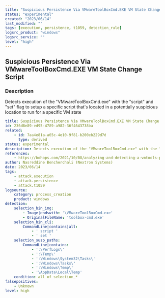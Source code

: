 ```yaml
---
title: "Suspicious Persistence Via VMwareToolBoxCmd.EXE VM State Change Script"
status: "experimental"
created: "2023/06/14"
last_modified: ""
tags: [execution, persistence, t1059, detection_rule]
logsrc_product: "windows"
logsrc_service: ""
level: "high"
---
```


## Suspicious Persistence Via VMwareToolBoxCmd.EXE VM State Change Script

### Description

Detects execution of the "VMwareToolBoxCmd.exe" with the "script" and "set" flag to setup a specific script that's located in a potentially suspicious location to run for a specific VM state

```yml
title: Suspicious Persistence Via VMwareToolBoxCmd.EXE VM State Change Script
id: 236d8e89-ed95-4789-a982-36f4643738ba
related:
    - id: 7aa4e81a-a65c-4e10-9f81-b200eb229d7d
      type: derived
status: experimental
description: Detects execution of the "VMwareToolBoxCmd.exe" with the "script" and "set" flag to setup a specific script that's located in a potentially suspicious location to run for a specific VM state
references:
    - https://bohops.com/2021/10/08/analyzing-and-detecting-a-vmtools-persistence-technique/
author: Nasreddine Bencherchali (Nextron Systems)
date: 2023/06/14
tags:
    - attack.execution
    - attack.persistence
    - attack.t1059
logsource:
    category: process_creation
    product: windows
detection:
    selection_bin_img:
        - Image|endswith: '\VMwareToolBoxCmd.exe'
        - OriginalFileName: 'toolbox-cmd.exe'
    selection_bin_cli:
        CommandLine|contains|all:
            - ' script '
            - ' set '
    selection_susp_paths:
        CommandLine|contains:
            - ':\PerfLogs\'
            - ':\Temp\'
            - ':\Windows\System32\Tasks\'
            - ':\Windows\Tasks\'
            - ':\Windows\Temp\'
            - '\AppData\Local\Temp'
    condition: all of selection_*
falsepositives:
    - Unknown
level: high

```
